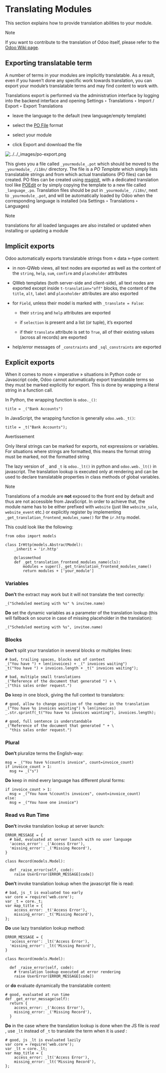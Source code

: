 # Translating Modules

This section explains how to provide translation abilities to your module.

Note

If you want to contribute to the translation of Odoo itself, please refer to
the [Odoo Wiki page](https://github.com/odoo/odoo/wiki/Translations).

## Exporting translatable term

A number of terms in your modules are implicitly translatable. As a result,
even if you haven’t done any specific work towards translation, you can export
your module’s translatable terms and may find content to work with.

Translations export is performed via the administration interface by logging
into the backend interface and opening Settings ‣ Translations ‣ Import /
Export ‣ Export Translations

  * leave the language to the default (new language/empty template)

  * select the [PO File](https://en.wikipedia.org/wiki/Gettext#Translating) format

  * select your module

  * click Export and download the file

![../../_images/po-export.png](../../_images/po-export.png)

This gives you a file called `_yourmodule_.pot` which should be moved to the
`_yourmodule_ /i18n/` directory. The file is a _PO Template_ which simply
lists translatable strings and from which actual translations (PO files) can
be created. PO files can be created using
[msginit](https://www.gnu.org/software/gettext/manual/gettext.html#Creating),
with a dedicated translation tool like [POEdit](https://poedit.net/) or by
simply copying the template to a new file called `_language_.po`. Translation
files should be put in `_yourmodule_ /i18n/`, next to `_yourmodule_.pot`, and
will be automatically loaded by Odoo when the corresponding language is
installed (via Settings ‣ Translations ‣ Languages)

Note

translations for all loaded languages are also installed or updated when
installing or updating a module

## Implicit exports

Odoo automatically exports translatable strings from « data »-type content:

  * in non-QWeb views, all text nodes are exported as well as the content of the `string`, `help`, `sum`, `confirm` and `placeholder` attributes

  * QWeb templates (both server-side and client-side), all text nodes are exported except inside `t-translation="off"` blocks, the content of the `title`, `alt`, `label` and `placeholder` attributes are also exported

  * for `Field`, unless their model is marked with `_translate = False`:

    * their `string` and `help` attributes are exported

    * if `selection` is present and a list (or tuple), it’s exported

    * if their `translate` attribute is set to `True`, all of their existing values (across all records) are exported

  * help/error messages of `_constraints` and `_sql_constraints` are exported

## Explicit exports

When it comes to more « imperative » situations in Python code or Javascript
code, Odoo cannot automatically export translatable terms so they must be
marked explicitly for export. This is done by wrapping a literal string in a
function call.

In Python, the wrapping function is `odoo._()`:

    
    
    title = _("Bank Accounts")
    

In JavaScript, the wrapping function is generally `odoo.web._t()`:

    
    
    title = _t("Bank Accounts");
    

Avertissement

Only literal strings can be marked for exports, not expressions or variables.
For situations where strings are formatted, this means the format string must
be marked, not the formatted string

The lazy version of `_` and `_t` is `odoo._lt()` in python and
`odoo.web._lt()` in javascript. The translation lookup is executed only at
rendering and can be used to declare translatable properties in class methods
of global variables.

Note

Translations of a module are **not** exposed to the front end by default and
thus are not accessible from JavaScript. In order to achieve that, the module
name has to be either prefixed with `website` (just like `website_sale`,
`website_event` etc.) or explicitly register by implementing
`_get_translation_frontend_modules_name()` for the `ir.http` model.

This could look like the following:

    
    
    from odoo import models
    
    class IrHttp(models.AbstractModel):
        _inherit = 'ir.http'
    
        @classmethod
        def _get_translation_frontend_modules_name(cls):
            modules = super()._get_translation_frontend_modules_name()
            return modules + ['your_module']
    

### Variables

**Don’t** the extract may work but it will not translate the text correctly:

    
    
    _("Scheduled meeting with %s" % invitee.name)
    

**Do** set the dynamic variables as a parameter of the translation lookup
(this will fallback on source in case of missing placeholder in the
translation):

    
    
    _("Scheduled meeting with %s", invitee.name)
    

### Blocks

**Don’t** split your translation in several blocks or multiples lines:

    
    
    # bad, trailing spaces, blocks out of context
    _("You have ") + len(invoices) + _(" invoices waiting")
    _t("You have ") + invoices.length + _t(" invoices waiting");
    
    # bad, multiple small translations
    _("Reference of the document that generated ") + \
    _("this sales order request.")
    

**Do** keep in one block, giving the full context to translators:

    
    
    # good, allow to change position of the number in the translation
    _("You have %s invoices wainting") % len(invoices)
    _.str.sprintf(_t("You have %s invoices wainting"), invoices.length);
    
    # good, full sentence is understandable
    _("Reference of the document that generated " + \
      "this sales order request.")
    

### Plural

**Don’t** pluralize terms the English-way:

    
    
    msg = _("You have %(count)s invoice", count=invoice_count)
    if invoice_count > 1:
      msg += _("s")
    

**Do** keep in mind every language has different plural forms:

    
    
    if invoice_count > 1:
      msg = _("You have %(count)s invoices", count=invoice_count)
    else:
      msg = _("You have one invoice")
    

### Read vs Run Time

**Don’t** invoke translation lookup at server launch:

    
    
    ERROR_MESSAGE = {
      # bad, evaluated at server launch with no user language
      'access_error': _('Access Error'),
      'missing_error': _('Missing Record'),
    }
    
    class Record(models.Model):
    
      def _raise_error(self, code):
        raise UserError(ERROR_MESSAGE[code])
    

**Don’t** invoke translation lookup when the javascript file is read:

    
    
    # bad, js _t is evaluated too early
    var core = require('web.core');
    var _t = core._t;
    var map_title = {
        access_error: _t('Access Error'),
        missing_error: _t('Missing Record'),
    };
    

**Do** use lazy translation lookup method:

    
    
    ERROR_MESSAGE = {
      'access_error': _lt('Access Error'),
      'missing_error': _lt('Missing Record'),
    }
    
    class Record(models.Model):
    
      def _raise_error(self, code):
        # translation lookup executed at error rendering
        raise UserError(ERROR_MESSAGE[code])
    

or **do** evaluate dynamically the translatable content:

    
    
    # good, evaluated at run time
    def _get_error_message(self):
      return {
        access_error: _('Access Error'),
        missing_error: _('Missing Record'),
      }
    

**Do** in the case where the translation lookup is done when the JS file is
_read_ , use `_lt` instead of `_t` to translate the term when it is _used_ :

    
    
    # good, js _lt is evaluated lazily
    var core = require('web.core');
    var _lt = core._lt;
    var map_title = {
        access_error: _lt('Access Error'),
        missing_error: _lt('Missing Record'),
    };
    

